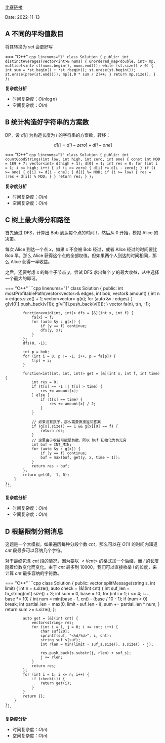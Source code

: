 [比赛链接](https://leetcode.cn/contest/biweekly-contest-91/)

Date: 2022-11-13

## A 不同的平均值数目

将其转换为 set 会更好写

=== "C++"
    ```cpp linenums="1"
    class Solution {
    public:
        int distinctAverages(vector<int>& nums) {
            unordered_map<double, int> mp;
            multiset<int> st(nums.begin(), nums.end());
            while (st.size() > 0) {
                int sum = *st.begin() + *st.rbegin();
                st.erase(st.begin());
                st.erase(prev(st.end()));
                mp[1.0 * sum / 2]++;
            }
            return mp.size();
        }
    };
    ```


**复杂度分析**

- 时间复杂度：$O(n\log n)$
- 空间复杂度：$O(n)$

## B 统计构造好字符串的方案数

DP，设 $d[i]$ 为构造长度为 $i$ 的字符串的方案数，转移：

$$d[i] = d[i - zero] + d[i - one]$$

=== "C++"
    ```cpp linenums="1"
    class Solution {
    public:
        int countGoodStrings(int low, int high, int zero, int one) {
            const int MOD = 1E9 + 7;
            vector<int> d(high + 1);
            d[0] = 1;
            int res = 0;
            for (int i = 1; i <= high; i++) {
                if (i >= zero) {
                    d[i] += d[i - zero];
                }
                if (i >= one) {
                    d[i] += d[i - one];
                }
                d[i] %= MOD;
                if (i >= low) {
                    res = (res + d[i]) % MOD;
                }
            }
            return res;
        }
    };
    ```

**复杂度分析**

- 时间复杂度：$O(n)$
- 空间复杂度：$O(n)$

## C 树上最大得分和路径

首先通过 DFS，计算出 Bob 到达每个点的时间 $t$，然后从 $0$ 开始，模拟 Alice 的决策。

每次 Alice 到达一个点 $x$，如果 $x$ 不会被 Bob 经过，或者 Alice 经过的时间要比 Bob 早，那么 Alice 获得这个点的全部权值。但如果两个人到达的时间相同，那么 Alice 获得一半收益。

之后，还要考虑 $x$ 的每个子节点 $y$，尝试 DFS 求出每个 $y$ 的最大收益，从中选择一个最大的即可。

=== "C++"
    ```cpp linenums="1"
    class Solution {
    public:
        int mostProfitablePath(vector<vector<int>>& edges, int bob, vector<int>& amount) {
            int n = edges.size() + 1;
            vector<vector<int>> g(n);
            for (auto &v : edges) {
                g[v[0]].push_back(v[1]);
                g[v[1]].push_back(v[0]);
            }
            vector<int> fa(n), t(n, -1);

            function<void(int, int)> dfs = [&](int x, int f) {
                fa[x] = f;
                for (auto &y : g[x]) {
                    if (y == f) continue;
                    dfs(y, x);
                }
            };
            dfs(0, -1);

            int p = bob;
            for (int i = 0; p != -1; i++, p = fa[p]) {
                t[p] = i;
            }

            function<int(int, int, int)> get = [&](int x, int f, int time) {
                int res = 0;
                if (t[x] == -1 || t[x] > time) {
                    res += amount[x];
                } else {
                    if (t[x] == time) {
                        res += amount[x] / 2;
                    }
                }
                
                // 如果没有孩子，那么需要直接返回答案
                if (g[x].size() == 1 && g[x][0] == f) {
                    return res;
                }
                // 这里由于收益可能是负数，所以 buf 初始化为负无穷
                int buf = INT_MIN; 
                for (auto &y : g[x]) {
                    if (y == f) continue;
                    buf = max(buf, get(y, x, time + 1));
                }
                return res + buf;
            };
            return get(0, -1, 0);
        }
    };
    ```


**复杂度分析**

- 时间复杂度：$O(n)$
- 空间复杂度：$O(n)$

## D 根据限制分割消息

这题是一个大模拟，如果遍历每种分段个数 $cnt$，那么可以在 $O(1)$ 的时间内知道 $cnt$ 段最多可以容纳几个字符。

对于最终包含 $cnt$ 段的情况，因为要以 $<i/cnt>$ 的格式加一个后缀，而 $i$ 的长度随着位数变化而变化。由于 $cnt$ 最多到 10000，我们可以直接枚举 $i$ 的长度，来计算 $cnt$ 最多容纳的字符数。


=== "C++"
    ```cpp
    class Solution {
    public:
        vector<string> splitMessage(string s, int limit) {
            int n = s.size();
            auto check = [&](int cnt) {
                int suf_len = to_string(cnt).size() + 3;
                int sum = 0, base = 10;
                for (int i = 1; i <= 4; i++, base *= 10) {
                    int num = min(base - 1, cnt) - (base / 10 - 1);
                    if (num < 0) break;
                    int partial_len = max(0, limit - suf_len - i);
                    sum += partial_len * num;
                }
                return sum >= s.size();
            };

            auto get = [&](int cnt) {
                vector<string> res;
                for (int i = 1, j = 0; i <= cnt; i++) {
                    char suf[20];
                    sprintf(suf, "<%d/%d>", i, cnt);
                    string suf_s(suf);
                    int rlen = min(limit - suf_s.size(), s.size() - j);
                    
                    res.push_back(s.substr(j, rlen) + suf_s);
                    j += rlen;
                }
                return res;
            };
            for (int i = 1; i <= n; i++) {
                if (check(i)) {
                    return get(i);
                }
            }
            return {};
        }
    };
    ```

**复杂度分析**

- 时间复杂度：$O(n)$
- 空间复杂度：$O(n)$
